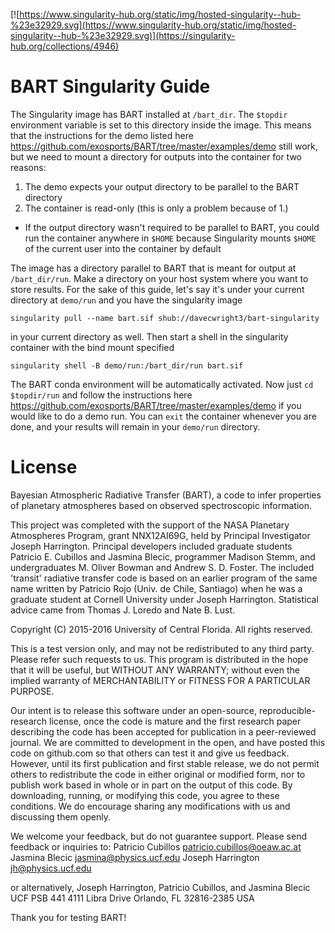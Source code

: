 [![https://www.singularity-hub.org/static/img/hosted-singularity--hub-%23e32929.svg](https://www.singularity-hub.org/static/img/hosted-singularity--hub-%23e32929.svg)](https://singularity-hub.org/collections/4946)

# BART Singularity Guide
 The Singularity image has BART installed at `/bart_dir`. The `$topdir` environment variable is set to this directory inside the image. This means that the instructions for the demo listed here https://github.com/exosports/BART/tree/master/examples/demo still work, but we need to mount a directory for outputs into the container for two reasons:
1. The demo expects your output directory to be parallel to the BART directory
2. The container is read-only (this is only a problem because of 1.)
- If the output directory wasn't required to be parallel to BART, you could run the container anywhere in `$HOME` because Singularity mounts `$HOME` of the current user into the container by default

The image has a directory parallel to BART that is meant for output at `/bart_dir/run`. Make a directory on your host system where you want to store results. For the sake of this guide, let's say it's under your current directory at `demo/run` and you have the singularity image 
 ```
singularity pull --name bart.sif shub://davecwright3/bart-singularity
```
in your current directory as well. Then start a shell in the singularity container with the bind mount specified
```
singularity shell -B demo/run:/bart_dir/run bart.sif
```
The BART conda environment will be automatically activated. Now just `cd $topdir/run` and follow the instructions here https://github.com/exosports/BART/tree/master/examples/demo if you would like to do a demo run. You can `exit` the container whenever you are done, and your results will remain in your `demo/run` directory.

# License
Bayesian Atmospheric Radiative Transfer (BART), a code to infer
properties of planetary atmospheres based on observed spectroscopic
information.

This project was completed with the support of the NASA Planetary
Atmospheres Program, grant NNX12AI69G, held by Principal Investigator
Joseph Harrington. Principal developers included graduate students
Patricio E. Cubillos and Jasmina Blecic, programmer Madison Stemm, and
undergraduates M. Oliver Bowman and Andrew S. D. Foster.  The included
'transit' radiative transfer code is based on an earlier program of
the same name written by Patricio Rojo (Univ. de Chile, Santiago) when
he was a graduate student at Cornell University under Joseph
Harrington.  Statistical advice came from Thomas J. Loredo and Nate
B. Lust.

Copyright (C) 2015-2016 University of Central Florida.
All rights reserved.

This is a test version only, and may not be redistributed to any third
party.  Please refer such requests to us.  This program is distributed
in the hope that it will be useful, but WITHOUT ANY WARRANTY; without
even the implied warranty of MERCHANTABILITY or FITNESS FOR A PARTICULAR
PURPOSE.

Our intent is to release this software under an open-source,
reproducible-research license, once the code is mature and the first
research paper describing the code has been accepted for publication
in a peer-reviewed journal.  We are committed to development in the
open, and have posted this code on github.com so that others can test
it and give us feedback.  However, until its first publication and
first stable release, we do not permit others to redistribute the code
in either original or modified form, nor to publish work based in
whole or in part on the output of this code.  By downloading, running,
or modifying this code, you agree to these conditions.  We do
encourage sharing any modifications with us and discussing them
openly.

We welcome your feedback, but do not guarantee support.  Please send
feedback or inquiries to:
Patricio Cubillos <patricio.cubillos@oeaw.ac.at>
Jasmina Blecic <jasmina@physics.ucf.edu>
Joseph Harrington <jh@physics.ucf.edu>

or alternatively,
Joseph Harrington, Patricio Cubillos, and Jasmina Blecic
UCF PSB 441
4111 Libra Drive
Orlando, FL 32816-2385
USA

Thank you for testing BART!
